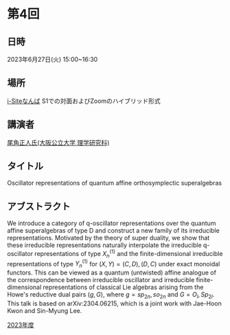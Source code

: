<script type="text/x-mathjax-config">MathJax.Hub.Config({tex2jax:{inlineMath:[['\$','\$'],['\\(','\\)']],processEscapes:true},CommonHTML: {matchFontHeight:false}});</script>
<script type="text/javascript" async src="https://cdnjs.cloudflare.com/ajax/libs/mathjax/2.7.1/MathJax.js?config=TeX-MML-AM_CHTML"></script>


# 第4回

## 日時
2023年6月27日(火) 15:00~16:30
## 場所
[i-Siteなんば](https://www.omu.ac.jp/isite/) S1での対面およびZoomのハイブリッド形式

## 講演者
[尾角正人氏(大阪公立大学 理学研究科)](http://www.sci.osaka-cu.ac.jp/~okado/)
## タイトル
Oscillator representations of quantum affine orthosymplectic superalgebras

## アブストラクト
We introduce a category of q-oscillator representations over the quantum affine superalgebras of type D and construct a new family of its irreducible representations. Motivated by the theory of super duality, we show that these irreducible representations naturally interpolate the irreducible q-oscillator representations of type $X^{(1)} _{n}$ and the finite-dimensional irreducible representations of type $Y^{(1)} _{n}$ for $(X,Y)=(C,D),(D,C)$ under exact monoidal functors. This can be viewed as a quantum (untwisted) affine analogue of the correspondence between irreducible oscillator and irreducible finite-dimensional representations of classical Lie algebras arising from the Howe's reductive dual pairs $(g,G)$, where $g=sp _{2n},so_{2n}$ and $G=O_l,Sp_{2l}$. This talk is based on arXiv:2304.06215, which is a joint work with Jae-Hoon Kwon and Sin-Myung Lee.

[2023年度](index.md)